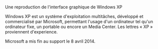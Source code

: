 Une reproduction de l'interface graphique de Windows XP 

Windows XP est un système d'exploitation multitâches, développé et commercialisé par Microsoft, permettant l'usage d'un ordinateur tel qu'un ordinateur fixe, 
un portable ou encore un Media Center. 
Les lettres « XP » proviennent d'experience.

Microsoft a mis fin au support le 8 avril 2014.
